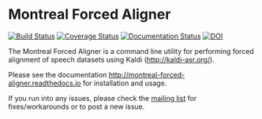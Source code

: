 # Montreal Forced Aligner

[![Build Status](https://travis-ci.org/MontrealCorpusTools/Montreal-Forced-Aligner.svg?branch=master)](https://travis-ci.org/MontrealCorpusTools/Montreal-Forced-Aligner)
[![Coverage Status](https://coveralls.io/repos/github/MontrealCorpusTools/Montreal-Forced-Aligner/badge.svg?branch=master)](https://coveralls.io/github/MontrealCorpusTools/Montreal-Forced-Aligner?branch=master)
[![Documentation Status](https://readthedocs.org/projects/montreal-forced-aligner/badge/?version=latest)](http://montreal-forced-aligner.readthedocs.io/en/latest/?badge=latest)
[![DOI](https://zenodo.org/badge/44983969.svg)](https://zenodo.org/badge/latestdoi/44983969)

The Montreal Forced Aligner is a command line utility for performing forced alignment of speech datasets using Kaldi (http://kaldi-asr.org/).

Please see the documentation http://montreal-forced-aligner.readthedocs.io for installation and usage.

If you run into any issues, please check the [mailing list](https://groups.google.com/forum/#!forum/mfa-users) for fixes/workarounds or to post a new issue.
